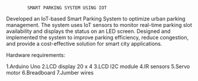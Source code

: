 ﻿			SMART PARKING SYSTEM USING IOT

Developed an IoT-based Smart Parking System to optimize urban parking management. The system uses IoT sensors to monitor real-time parking slot availability and displays the status on an LED screen. Designed and implemented the system to improve parking efficiency, reduce congestion, and provide a cost-effective solution for smart city applications.

Hardware requirements:  

  1.Arduino Uno
  2.LCD display 20 x 4
  3.LCD I2C module
  4.IR sensors
  5.Servo motor
  6.Breadboard
  7.Jumber wires


